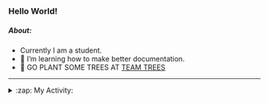 ### Hello World!

##### About:
- Currently I am a student.
- 🌱 I’m learning how to make better documentation.
- 🌱 GO PLANT SOME TREES AT [TEAM TREES](https://teamtrees.org/)

---
<details>
  <summary>:zap: My Activity:</summary>
  
<!--START_SECTION:waka-->
![Code Time](http://img.shields.io/badge/Code%20Time-1%2C156%20hrs%205%20mins-blue)

**I'm a Night 🦉** 

```text
🌞 Morning                1815 commits        ██░░░░░░░░░░░░░░░░░░░░░░░   09.99 % 
🌆 Daytime                6206 commits        █████████░░░░░░░░░░░░░░░░   34.17 % 
🌃 Evening                5156 commits        ███████░░░░░░░░░░░░░░░░░░   28.39 % 
🌙 Night                  4986 commits        ███████░░░░░░░░░░░░░░░░░░   27.45 % 
```
📅 **I'm Most Productive on Wednesday** 

```text
Monday                   2603 commits        ████░░░░░░░░░░░░░░░░░░░░░   14.33 % 
Tuesday                  2475 commits        ███░░░░░░░░░░░░░░░░░░░░░░   13.63 % 
Wednesday                4226 commits        ██████░░░░░░░░░░░░░░░░░░░   23.27 % 
Thursday                 2322 commits        ███░░░░░░░░░░░░░░░░░░░░░░   12.78 % 
Friday                   1835 commits        ███░░░░░░░░░░░░░░░░░░░░░░   10.10 % 
Saturday                 1605 commits        ██░░░░░░░░░░░░░░░░░░░░░░░   08.84 % 
Sunday                   3097 commits        ████░░░░░░░░░░░░░░░░░░░░░   17.05 % 
```


📊 **This Week I Spent My Time On** 

```text
🔥 Editors: 
VS Code                  2 hrs 31 mins       █████████████████████████   100.00 % 

🐱‍💻 Projects: 
praise                   2 hrs 30 mins       █████████████████████████   99.20 % 
CSF31                    1 min               ░░░░░░░░░░░░░░░░░░░░░░░░░   00.80 % 
```


 Last Updated on 08/08/2023 02:23:23 UTC
<!--END_SECTION:waka-->
</details>
